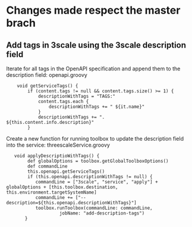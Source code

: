 # Changes made respect the master brach 
## Add tags in 3scale using the 3scale description field

Iterate for all tags in the OpenAPI specification and append them to the description field: openapi.groovy
```
    void getServiceTags() {    
        if (content.tags != null && content.tags.size() >= 1) {
            descriptionWithTags = "TAGS:"
            content.tags.each {
                descriptionWithTags += " ${it.name}"           
            }  
            descriptionWithTags += ". ${this.content.info.description}"          
        }    
```

Create a new function for running toolbox to update the description field into the service: threescaleService.groovy

``` 
   void applyDescriptioWithTags() {
        def globalOptions = toolbox.getGlobalToolboxOptions()
        def commandLine
        this.openapi.getServiceTags() 
        if (this.openapi.descriptionWithTags != null) {          
           commandLine = ["3scale", "service", "apply"] + globalOptions + [this.toolbox.destination, this.environment.targetSystemName]
           commandLine += ["--description=${this.openapi.descriptionWithTags}"]
           toolbox.runToolbox(commandLine: commandLine,
                    jobName: "add-description-tags")
       } 
``` 
